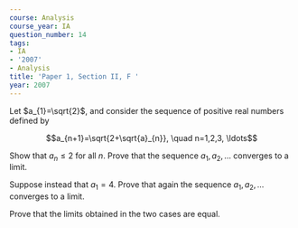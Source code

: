 ```yaml
---
course: Analysis
course_year: IA
question_number: 14
tags:
- IA
- '2007'
- Analysis
title: 'Paper 1, Section II, F '
year: 2007
---
```




Let $a_{1}=\sqrt{2}$, and consider the sequence of positive real numbers defined by

$$a_{n+1}=\sqrt{2+\sqrt{a}_{n}}, \quad n=1,2,3, \ldots$$

Show that $a_{n} \leqslant 2$ for all $n$. Prove that the sequence $a_{1}, a_{2}, \ldots$ converges to a limit.

Suppose instead that $a_{1}=4$. Prove that again the sequence $a_{1}, a_{2}, \ldots$ converges to a limit.

Prove that the limits obtained in the two cases are equal.